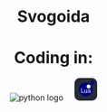 <h1 align="center">Svogoida </h1>

###
<div align="center">
<h1 align="center">Coding in: </h1>
  <img src="https://skillicons.dev/icons?i=py" height="40" alt="python logo"  />
  <img width="12" />
  <img src="https://github.com/tandpfun/skill-icons/blob/main/icons/Lua-Dark.svg" height="40" alt="Lua logo"  />
